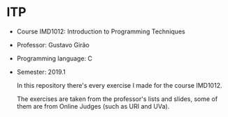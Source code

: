 # ITP
- Course IMD1012: Introduction to Programming Techniques
- Professor: Gustavo Girão
- Programming language: C
- Semester: 2019.1

    In this repository there's every exercise I made for the course IMD1012.
    
    The exercises are taken from the professor's lists and slides, some of them are from Online Judges (such as URI and UVa).
